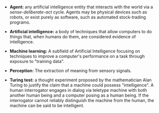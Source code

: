 * **Agent:** any artificial intelligence entity that interacts with the world via a _sense-deliberate-act_ cycle. Agents may be physical devices such as robots, or exist purely as software, such as automated stock-trading programs.

* **Artificial intelligence:** a body of techniques that allow computers to do things that, when humans do them, are considered evidence of intelligence.

* **Machine learning:** A subfield of Artificial Intelligence focusing on techniques to improve a computer's performance on a task through exposure to "training data".

* **Perception:** The extraction of meaning from sensory signals.

* **Turing test:** a thought experiment proposed by the mathematician Alan Turing to justify the claim that a machine could possess "intelligence". A human interrogator engages in dialog via teletype machine with both another human being and a computer posing as a human being. If the interrogator cannot reliably distinguish the machine from the human, the machine can be said to be intelligent.